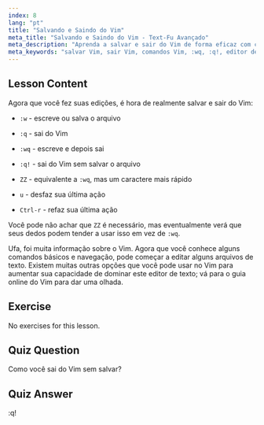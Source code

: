 ```yaml
---
index: 8
lang: "pt"
title: "Salvando e Saindo do Vim"
meta_title: "Salvando e Saindo do Vim - Text-Fu Avançado"
meta_description: "Aprenda a salvar e sair do Vim de forma eficaz com comandos essenciais como :w, :q e :wq. Domine as operações básicas do Vim para uma edição de texto eficiente."
meta_keywords: "salvar Vim, sair Vim, comandos Vim, :wq, :q!, editor de texto Linux, tutorial Vim, Vim para iniciantes"
---
```


## Lesson Content

Agora que você fez suas edições, é hora de realmente salvar e sair do Vim:

- `:w` - escreve ou salva o arquivo
- `:q` - sai do Vim
- `:wq` - escreve e depois sai
- `:q!` - sai do Vim sem salvar o arquivo
- `ZZ` - equivalente a `:wq`, mas um caractere mais rápido

- `u` - desfaz sua última ação
- `Ctrl-r` - refaz sua última ação

Você pode não achar que `ZZ` é necessário, mas eventualmente verá que seus dedos podem tender a usar isso em vez de `:wq`.

Ufa, foi muita informação sobre o Vim. Agora que você conhece alguns comandos básicos e navegação, pode começar a editar alguns arquivos de texto. Existem muitas outras opções que você pode usar no Vim para aumentar sua capacidade de dominar este editor de texto; vá para o guia online do Vim para dar uma olhada.

## Exercise

No exercises for this lesson.

## Quiz Question

Como você sai do Vim sem salvar?

## Quiz Answer

:q!
